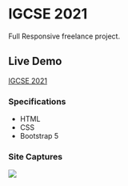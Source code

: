 # IGCSE 2021

Full Responsive freelance project.

## Live Demo 
[IGCSE 2021](https://ig-ashen.vercel.app/)

### Specifications

- HTML
- CSS
- Bootstrap 5


### Site Captures

<div>
<img src = "https://user-images.githubusercontent.com/92605303/188509203-cd7a2764-fd1e-4706-b2af-9ca14bcf7b29.png" >
</div>
